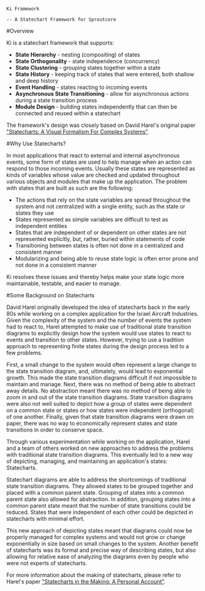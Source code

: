     Ki Framework
    
    -- A Statechart Framework for Sproutcore

#Overview

Ki is a statechart framework that supports:

  * __State Hierarchy__ - nesting (compositing) of states
  * __State Orthogonality__ - state independence (concurrency)
  * __State Clustering__ - grouping states together within a state 
  * __State History__ - keeping track of states that were entered, both shallow and deep history
  * __Event Handling__ - states reacting to incoming events
  * __Asynchronous State Transitioning__ - allow for asynchronous actions during a state transition process
  * __Module Design__ - building states independently that can then be connected and reused within a statechart
  
The framework's design was closely based on David Harel's original paper ["Statecharts: A Visual Formalism For Complex Systems"](http://www.wisdom.weizmann.ac.il/~harel/papers/Statecharts.pdf).

#Why Use Statecharts?

In most applications that react to external and internal asynchronous events, some form of states are used to 
help manage when an action can respond to those incoming events. Usually these states are represented as kinds of
variables whose value are checked and updated throughout various objects and modules that make up the application.
The problem with states that are built as such are the following:

  * The actions that rely on the state variables are spread throughout the system and not 
    centralized with a single entity, such as the state or states they use
  * States represented as simple variables are difficult to test as independent entities
  * States that are independent of or dependent on other states are not represented explicitly, but, 
    rather, buried within statements of code
  * Transitioning between states is often not done in a centralized and consistent manner
  * Modularizing and being able to reuse state logic is often error prone and not done in a consistent manner
  
Ki resolves these issues and thereby helps make your state logic more maintainable, testable, and easier to manage. 

#Some Background on Statecharts

David Harel originally developed the idea of statecharts back in the early 80s while working on a complex application for the 
Israel Aircraft Industries. Given the complexity of the system and the number of events the system had
to react to, Harel attempted to make use of traditional state transition diagrams to explicitly design how the 
system would use states to react to events and transition to other states. However, trying to use a tradition approach to 
representing finite states during the design process led to a few problems. 

First, a small change to the system would often represent a large change to the state transition diagram, and, ultimately, 
would lead to exponential growth. This made the state transition diagrams difficult if not
impossible to maintain and manage. Next, there was no method of being able to abstract away details. No abstraction 
meant there was no method of being able to zoom in and out of the state transition diagrams. State transition diagrams were 
also not well suited to depict how a group of states were dependent on a common state or states or how states were independent 
(orthogonal) of one another. Finally, given that state transition diagrams were drawn on paper, there was no way to economically represent 
states and state transitions in order to conserve space.   

Through various experimentation while working on the application, Harel and a team of others worked on new approaches 
to address the problems with traditional state transition diagrams. This eventually led to a new way of depicting, managing,
and maintaining an application's states: Statecharts.  

Statechart diagrams are able to address the shortcomings of traditional state transition diagrams. They allowed states to be grouped
together and placed with a common parent state. Grouping of states into a common parent state also allowed for abstraction. 
In addition, grouping states into a common parent state meant that the number of state transitions could be reduced.
States that were independent of each other could be depicted in statecharts with minimal effort. 

This new approach of depicting states meant that diagrams could now be properly managed for complex systems and would not
grow or change exponentially in size based on small changes to the system. Another benefit of statecharts was its 
formal and precise way of describing states, but also allowing for relative ease of analyzing the diagrams even by people who 
were not experts of statecharts.           
    
For more information about the making of statecharts, please refer to Harel's paper ["Statecharts in the Making: 
A Personal Account"](http://www.wisdom.weizmann.ac.il/~harel/papers/Statecharts.History.pdf).
  